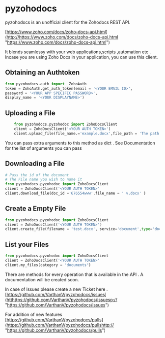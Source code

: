 # pyzohodocs

pyzohodocs is an unofficial client for the Zohodocs REST API.

[https://www.zoho.com/docs/zoho-docs-api.html](http://https://www.zoho.com/docs/zoho-docs-api.html "https://www.zoho.com/docs/zoho-docs-api.html")

It blends seamlessy with your web applications,scripts ,automation etc . Incase you are using Zoho Docs in your application, you can use this client.

## Obtaining an Authtoken

```python
from pyzohodocs.auth import  ZohoAuth
token = ZohoAuth.get_auth_token(email = '<YOUR EMAIL ID>',
password = '<YOUR APP SPECIFIC PASSWORD>',
display_name = '<YOUR DISPLAYNAME>')
```

## Uploading a File
```python
    from pyzohodocs.pyzohodoc import ZohoDocsClient
    client = ZohoDocsClient('<YOUR AUTH TOKEN>')
    client.upload_file(file_name.='example.docx',file_path = 'The path to your file')
```
You can pass extra arguments to this method as dict . See Documentation for the list of arguments you can pass

## Downloading a File

```python
# Pass the id of the document
# The File name you wish to name it
from pyzohodocs.pyzohodoc import ZohoDocsClient
client = ZohoDocsClient('<YOUR AUTH TOKEN>'
client.download_file(doc_id ='676554www',file_name = ' v.docx' )
```

## Create a Empty File

```python
from pyzohodocs.pyzohodoc import ZohoDocsClient
client = ZohoDocsClient('<YOUR AUTH TOKEN>')
client.create_file(filename = 'test.docx', service='document',type='doc')
```

## List your Files

```python
from pyzohodocs.pyzohodoc import ZohoDocsClient
client = ZohoDocsClient('<YOUR AUTH TOKEN>'
client.my_files(category = "documents")
```

There are methods for every operation that is available in the API . A documentation will be created soon.

In case of Issues please create a new Ticket here .
[https://github.com/VarthanV/pyzohodocs/issues](htthttps://github.com/VarthanV/pyzohodocs/issuesp:// "https://github.com/VarthanV/pyzohodocs/issues")

For addition of new features
[https://github.com/VarthanV/pyzohodocs/pulls](https://github.com/VarthanV/pyzohodocs/pullshttp:// "https://github.com/VarthanV/pyzohodocs/pulls")
